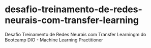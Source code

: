 # desafio-treinamento-de-redes-neurais-com-transfer-learning
Desafio Treinamento de Redes Neurais com Transfer Learningm do Bootcamp DIO - Machine Learning Practitioner
